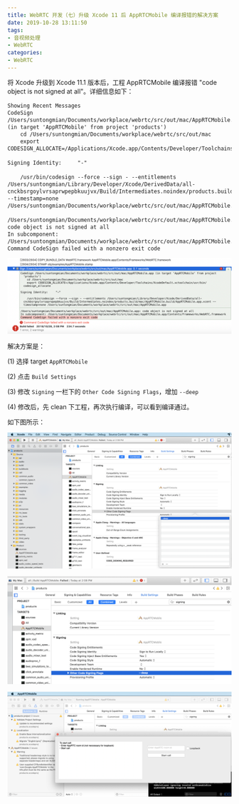 ```yaml
---
title: WebRTC 开发（七）升级 Xcode 11 后 AppRTCMobile 编译报错的解决方案
date: 2019-10-28 13:11:50
tags:
- 音视频处理
- WebRTC
categories:
- WebRTC
---
```


将 Xcode 升级到 Xcode 11.1 版本后，工程 AppRTCMobile 编译报错 "code object is not signed at all"。详细信息如下：

```
Showing Recent Messages
CodeSign /Users/suntongmian/Documents/workplace/webrtc/src/out/mac/AppRTCMobile.app (in target 'AppRTCMobile' from project 'products')
    cd /Users/suntongmian/Documents/workplace/webrtc/src/out/mac
    export CODESIGN_ALLOCATE=/Applications/Xcode.app/Contents/Developer/Toolchains/XcodeDefault.xctoolchain/usr/bin/codesign_allocate
    
Signing Identity:     "-"

    /usr/bin/codesign --force --sign - --entitlements /Users/suntongmian/Library/Developer/Xcode/DerivedData/all-cnckbsrgoylvrsaprwpepbkuujvx/Build/Intermediates.noindex/products.build/mac/AppRTCMobile.build/AppRTCMobile.app.xcent --timestamp=none /Users/suntongmian/Documents/workplace/webrtc/src/out/mac/AppRTCMobile.app

/Users/suntongmian/Documents/workplace/webrtc/src/out/mac/AppRTCMobile.app: code object is not signed at all
In subcomponent: /Users/suntongmian/Documents/workplace/webrtc/src/out/mac/AppRTCMobile.app/Contents/Frameworks/WebRTC.framework
Command CodeSign failed with a nonzero exit code
```

<!-- more -->

![build-error-info](https://raw.githubusercontent.com/depthlove/depthloveBlog/master/source/images/webrtc-development-7-solve-build-error-in-xcode-11/build-error-info.png)

解决方案是：

(1) 选择 target `AppRTCMobile`

(2) 点击 `Build Settings`

(3) 修改 `Signing` 一栏下的 `Other Code Signing Flags`，增加 `--deep`

(4) 修改后，先 clean 下工程，再次执行编译，可以看到编译通过。

如下图所示：

![before-modify-signing](https://raw.githubusercontent.com/depthlove/depthloveBlog/master/source/images/webrtc-development-7-solve-build-error-in-xcode-11/before-modify-signing.png)

![after-modify-signing](https://raw.githubusercontent.com/depthlove/depthloveBlog/master/source/images/webrtc-development-7-solve-build-error-in-xcode-11/after-modify-signing.png)

![build-success](https://raw.githubusercontent.com/depthlove/depthloveBlog/master/source/images/webrtc-development-7-solve-build-error-in-xcode-11/build-success.png)
